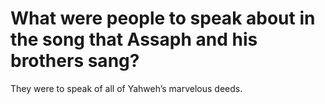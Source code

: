 # What were people to speak about in the song that Assaph and his brothers sang?

They were to speak of all of Yahweh’s marvelous deeds.

